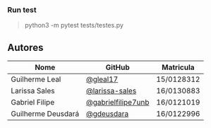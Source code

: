 
### Run test

> python3 -m pytest tests/testes.py

## Autores

| Nome | GitHub | Matricula | 
|------|--------|-----------| 
| Guilherme Leal | [@gleal17](https://github.com/gleal17) | 15/0128312 |
| Larissa Sales | [@larissa-sales](https://github.com/larissa-sales) | 16/0130883 |
| Gabriel Filipe | [@gabrielfilipe7unb](https://github.com/gabrielfilipe7unb) | 16/0121019 |
| Guilherme Deusdará | [@gdeusdara](https://github.com/gdeusdara) | 16/0122996 |